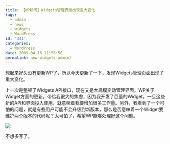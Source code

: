 ```yaml
---
title: 【WP新闻】Widgets管理界面出现重大变化
tags:
  - admin
  - news
  - widgets
  - WordPress
id: '341'
categories:
  - WordPress
date: 2009-04-16 11:56:58
permalink: new-widgets-admin/
---
```


想起来好久没有更新WP了，所以今天更新了一下，发现Widgets管理页面出现了重大变化。

上一次是整顿了Widgets API接口，现在又是大规模变动管理界面。WP关于Widget方面的更新，带给我很大的焦虑，因为我开发了巨量的Widget，一旦这些新的API和界面投入使用，就意味着我要增加很多工作量。另外，我看到了一个可怕的问题，就是有些用户可能不会升级到新版本，那么是否意味着一个Widget要维护两个版本的代码呢？太可怕了，希望WP能够处理好这个问题。

[![](http://lh6.ggpht.com/_QYicOeu89Bk/Seaq2N4jEaI/AAAAAAAABVs/6Q5qpRGwzuo/s400/Widgets_Admin.png)](http://picasaweb.google.com/lh/photo/5jqUwXQWJkblptVjVIF7oA?feat=embedwebsite)

不想多写了。